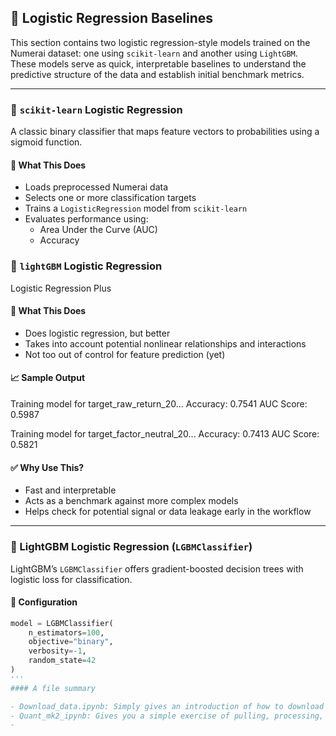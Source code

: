## 🧠 Logistic Regression Baselines

This section contains two logistic regression-style models trained on the Numerai dataset: one using `scikit-learn` and another using `LightGBM`. These models serve as quick, interpretable baselines to understand the predictive structure of the data and establish initial benchmark metrics.

---

### 🔹 `scikit-learn` Logistic Regression

A classic binary classifier that maps feature vectors to probabilities using a sigmoid function.

#### 🚀 What This Does

- Loads preprocessed Numerai data  
- Selects one or more classification targets  
- Trains a `LogisticRegression` model from `scikit-learn`  
- Evaluates performance using:
  - Area Under the Curve (AUC)
  - Accuracy

### 🔹 `lightGBM` Logistic Regression

Logistic Regression Plus

#### 🚀 What This Does

- Does logistic regression, but better
- Takes into account potential nonlinear relationships and interactions
- Not too out of control for feature prediction (yet) 

#### 📈 Sample Output

Training model for target_raw_return_20...
Accuracy: 0.7541
AUC Score: 0.5987

Training model for target_factor_neutral_20...
Accuracy: 0.7413
AUC Score: 0.5821

#### ✅ Why Use This?

- Fast and interpretable
- Acts as a benchmark against more complex models
- Helps check for potential signal or data leakage early in the workflow

---

### 🔸 LightGBM Logistic Regression (`LGBMClassifier`)

LightGBM’s `LGBMClassifier` offers gradient-boosted decision trees with logistic loss for classification.

#### 🔧 Configuration

```python
model = LGBMClassifier(
    n_estimators=100,
    objective="binary",
    verbosity=-1,
    random_state=42
)
'''
#### A file summary

- Download_data.ipynb: Simply gives an introduction of how to download data and see what you are working with
- Quant_mk2_ipynb: Gives you a simple exercise of pulling, processing, splitting, training, and testing data with included histograms to visualize progress
- 
